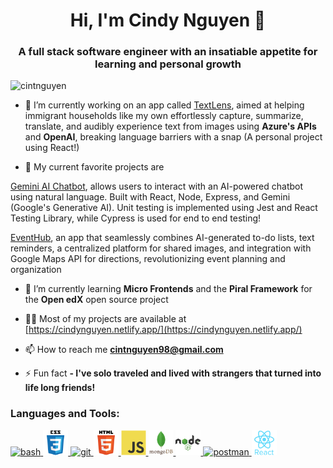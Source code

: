 <h1 align="center">Hi, I'm Cindy Nguyen 👋</h1>
<h3 align="center">A full stack software engineer with an insatiable appetite for learning and personal growth</h3>

<p align="left"> <img src="https://komarev.com/ghpvc/?username=cintnguyen&label=Profile%20views&color=0e75b6&style=flat" alt="cintnguyen" /> </p>

<!-- <p align="left"> <a href="https://github.com/ryo-ma/github-profile-trophy"><img src="https://github-profile-trophy.vercel.app/?username=cintnguyen" alt="cintnguyen" /></a> </p> -->

- 🔭 I’m currently working on an app called [TextLens](https://github.com/cintnguyen/text-lens), aimed at helping immigrant households like my own effortlessly capture, summarize, translate, and audibly experience text from images using **Azure's APIs** and **OpenAI**, breaking language barriers with a snap (A personal project using React!)

- 💎 My current favorite projects are <br>
<!-- [Image Board](https://github.com/cintnguyen/first-auth-imageboard), a fullstack app inspired by **Pinterest** and my love for storytelling through images <br> -->
[Gemini AI Chatbot](https://github.com/cintnguyen/Gemini-AI-Chatbot), allows users to interact with an AI-powered chatbot using natural language. Built with React, Node, Express, and Gemini (Google's Generative AI). Unit testing is implemented using Jest and React Testing Library, while Cypress is used for end to end testing!

[EventHub](https://github.com/cintnguyen/demo-eventhub), an app that seamlessly combines AI-generated to-do lists, text reminders, a centralized platform for shared images, and integration with Google Maps API for directions, revolutionizing event planning and organization

- 🌱 I’m currently learning **Micro Frontends** and the **Piral Framework** for the **Open edX** open source project

<!-- - 👯 I’m looking to collaborate on **-** -->

<!-- - 🤝 I’m looking for help with **-** -->

- 👨‍💻 Most of my projects are available at [https://cindynguyen.netlify.app/](https://cindynguyen.netlify.app/)

<!-- - 💬 Ask me about **-** -->

- 📫 How to reach me **cintnguyen98@gmail.com**

<!-- - 📄 Know about my experiences [-](-) -->

- ⚡ Fun fact **- I've solo traveled and lived with strangers that turned into life long friends!**

<h3 align="left">Languages and Tools: </h3>
<p align="left"> <a href="https://www.gnu.org/software/bash/" target="_blank" rel="noreferrer"> <img src="https://www.vectorlogo.zone/logos/gnu_bash/gnu_bash-icon.svg" alt="bash" width="40" height="40"/> </a> <a href="https://www.w3schools.com/css/" target="_blank" rel="noreferrer"> <img src="https://raw.githubusercontent.com/devicons/devicon/master/icons/css3/css3-original-wordmark.svg" alt="css3" width="40" height="40"/> </a> <a href="https://git-scm.com/" target="_blank" rel="noreferrer"> <img src="https://www.vectorlogo.zone/logos/git-scm/git-scm-icon.svg" alt="git" width="40" height="40"/> </a> <a href="https://www.w3.org/html/" target="_blank" rel="noreferrer"> <img src="https://raw.githubusercontent.com/devicons/devicon/master/icons/html5/html5-original-wordmark.svg" alt="html5" width="40" height="40"/> </a> <a href="https://developer.mozilla.org/en-US/docs/Web/JavaScript" target="_blank" rel="noreferrer"> <img src="https://raw.githubusercontent.com/devicons/devicon/master/icons/javascript/javascript-original.svg" alt="javascript" width="40" height="40"/> </a> <a href="https://www.mongodb.com/" target="_blank" rel="noreferrer"> <img src="https://raw.githubusercontent.com/devicons/devicon/master/icons/mongodb/mongodb-original-wordmark.svg" alt="mongodb" width="40" height="40"/> </a> <a href="https://nodejs.org" target="_blank" rel="noreferrer"> <img src="https://raw.githubusercontent.com/devicons/devicon/master/icons/nodejs/nodejs-original-wordmark.svg" alt="nodejs" width="40" height="40"/> </a> <a href="https://postman.com" target="_blank" rel="noreferrer"> <img src="https://www.vectorlogo.zone/logos/getpostman/getpostman-icon.svg" alt="postman" width="40" height="40"/> </a> <a href="https://reactjs.org/" target="_blank" rel="noreferrer"> <img src="https://raw.githubusercontent.com/devicons/devicon/master/icons/react/react-original-wordmark.svg" alt="react" width="40" height="40"/> </a></p>

<!-- <p>&nbsp;<img align="center" src="https://github-readme-stats.vercel.app/api?username=cintnguyen&show_icons=true&locale=en" alt="cintnguyen" /></p> -->

<!-- <p><img align="center" src="https://github-readme-streak-stats.herokuapp.com/?user=cintnguyen&" alt="cintnguyen" /></p> -->


<!--
### Hi there 👋
**cintnguyen/cintnguyen** is a ✨ _special_ ✨ repository because its `README.md` (this file) appears on your GitHub profile.

Here are some ideas to get you started:

- 🔭 I’m currently working on ...
- 🌱 I’m currently learning ...
- 👯 I’m looking to collaborate on ...
- 🤔 I’m looking for help with ...
- 💬 Ask me about ...
- 📫 How to reach me: ...
- 😄 Pronouns: ...
- ⚡ Fun fact: ...
-->
